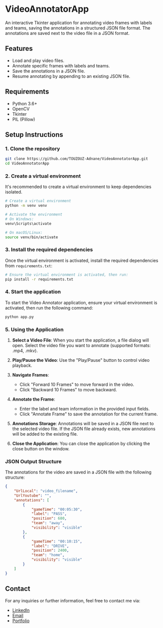 # VideoAnnotatorApp

An interactive Tkinter application for annotating video frames with labels and teams, saving the annotations in a structured JSON file format. The annotations are saved next to the video file in a JSON format.

## Features

- Load and play video files.
- Annotate specific frames with labels and teams.
- Save the annotations in a JSON file.
- Resume annotating by appending to an existing JSON file.

## Requirements

- Python 3.6+
- OpenCV
- Tkinter
- PIL (Pillow)

## Setup Instructions

### 1. Clone the repository

```bash
git clone https://github.com/TOUZOUZ-Adnane/VideoAnnotatorApp.git
cd VideoAnnotatorApp
```
### 2. Create a virtual environment

It's recommended to create a virtual environment to keep dependencies isolated.

```bash
# Create a virtual environment
python -m venv venv

# Activate the environment
# On Windows:
venv\Scripts\activate

# On macOS/Linux:
source venv/bin/activate
```

### 3. Install the required dependencies

Once the virtual environment is activated, install the required dependencies from `requirements.txt`:

```bash
# Ensure the virtual environment is activated, then run:
pip install -r requirements.txt
```

### 4. Start the application

To start the Video Annotator application, ensure your virtual environment is activated, then run the following command:

```bash
python app.py
```

### 5. Using the Application

1. **Select a Video File**: When you start the application, a file dialog will open. Select the video file you want to annotate (supported formats: .mp4, .mkv).

2. **Play/Pause the Video**: Use the "Play/Pause" button to control video playback.

3. **Navigate Frames**: 
   - Click "Forward 10 Frames" to move forward in the video.
   - Click "Backward 10 Frames" to move backward.

4. **Annotate the Frame**:
   - Enter the label and team information in the provided input fields.
   - Click "Annotate Frame" to save the annotation for the current frame.

5. **Annotations Storage**: Annotations will be saved in a JSON file next to the selected video file. If the JSON file already exists, new annotations will be added to the existing file.

6. **Close the Application**: You can close the application by clicking the close button on the window.


### JSON Output Structure

The annotations for the video are saved in a JSON file with the following structure:

```json
{
    "UrlLocal": "video_filename",
    "UrlYoutube": "",
    "annotations": [
        {
            "gameTime": "00:05:30",
            "label": "PASS",
            "position": 680,
            "team": "away",
            "visibility": "visible"
        },
        {
            "gameTime": "00:10:15",
            "label": "DRIVE",
            "position": 2400,
            "team": "home",
            "visibility": "visible"
        }
    ]
}
```

## Contact

For any inquiries or further information, feel free to contact me via:
- [LinkedIn](https://www.linkedin.com/in/adnane-touzouz/)
- [Email](mailto:adnane.touzouz.ta@gmail.com)
- [Portfolio](https://touzouz-adnane.github.io/TOUZOUZ-Adnane/)
